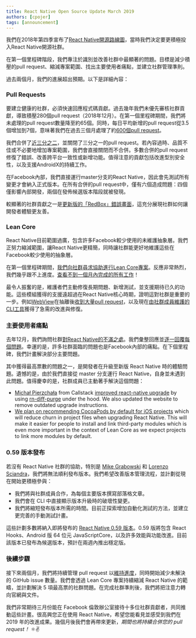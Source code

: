 ```yaml
---
title: React Native Open Source Update March 2019
authors: [cpojer]
tags: [announcement]
---
```


我們在2018年第四季宣布了[React Native開源路線圖](/blog/2018/11/01/oss-roadmap)，當時我們決定要更積極投入React Native開源社群。

在第一個里程碑階段，我們專注於識別並改善社群中最顯著的問題。目標是減少積壓的pull request、縮減專案範圍、找出主要使用者痛點，並建立社群管理準則。

過去兩個月，我們的進展超出預期。以下是詳細內容：

### Pull Requests

要建立健康的社群，必須快速回應程式碼貢獻。過去幾年我們未優先審核社群貢獻，導致積壓280個pull request（2018年12月）。在第一個里程碑期間，我們將未處理的pull request數量降至約65個。同時，每日平均新增的pull request從3.5個增加到7個，意味著我們在過去三個月處理了約[600個pull request](https://github.com/facebook/react-native/pulls?page=24&q=is%3Apr+closed%3A%3E2018-12-01&utf8=%E2%9C%93)。

我們合併了[近三分之二](https://github.com/facebook/react-native/pulls?utf8=%E2%9C%93&q=is%3Apr+closed%3A%3E2018-12-01+label%3A%22Merged%22+)，並關閉了三分之一的pull request。若內容過時、品質不佳或不必要地增加專案範圍，我們會直接關閉而不合併。多數合併的pull request修復了錯誤、改善跨平台一致性或新增功能。值得注意的貢獻包括改進型別安全性，以及支援AndroidX的持續工作。

在Facebook內部，我們直接運行master分支的React Native，因此會先測試所有變更才會納入正式版本。在所有合併的pull request中，僅有六個造成問題：四個僅影響內部開發，兩個在發佈候選版本階段就被發現。

較顯著的社群貢獻之一是[更新版的「RedBox」錯誤畫面](https://github.com/facebook/react-native/pull/22242)，這充分展現社群如何讓開發者體驗更友善。

### Lean Core

React Native目前範圍過廣，包含許多Facebook較少使用的未維護抽象層。我們正努力縮減範圍，讓React Native更精簡，同時讓社群能更好地維護這些在Facebook較少使用的抽象層。

在第一個里程碑期間，[我們向社群尋求協助進行Lean Core專案](https://twitter.com/reactnative/status/1093171521114247171)。反應非常熱烈，我們幾乎跟不上進度。[查看不到一個月內完成的所有工作](https://github.com/facebook/react-native/issues/23313)！

最令人振奮的是，維護者們主動修復長期問題、新增測試，並支援期待已久的功能。這些模組獲得的支援遠超過在React Native核心時期，證明這對社群是重要的一步。例如[WebView](https://github.com/react-native-community/react-native-webview)在抽離後[收到大量pull request](https://twitter.com/titozzz/status/1101283928026034176)，以及現在[由社群成員維護的CLI工具](https://blog.callstack.io/the-react-native-cli-has-a-new-home-79b63838f0e6)獲得了急需的改進與修復。

### 主要使用者痛點

去年12月，我們詢問社群[對React Native的不滿之處](https://github.com/react-native-community/discussions-and-proposals/issues/64)。我們彙整回應並[逐一回覆每個問題](https://github.com/react-native-community/discussions-and-proposals/issues/104)。幸運的是，許多社群面臨的問題也是Facebook內部的痛點。在下個里程碑，我們計畫解決部分主要問題。

其中獲得最高票數的問題之一，是開發者在升級至新版 React Native 時的體驗問題。遺憾的是，由於我們直接從 master 分支運行 React Native，自身並未遇到此問題。值得慶幸的是，社群成員已主動著手解決這個問題：

- [Michał Pierzchała](https://github.com/thymikee) from Callstack [improved react-native upgrade](https://github.com/react-native-community/react-native-cli/pull/176/files) by using [rn-diff-purge](https://github.com/react-native-community/rn-diff-purge) under the hood. We also updated the website to remove outdated upgrade instructions.
- [We plan on recommending CocoaPods by default for iOS projects](https://github.com/facebook/react-native/pull/23563) which will reduce churn in project files when upgrading React Native. This will make it easier for people to install and link third-party modules which is even more important in the context of Lean Core as we expect projects to link more modules by default.

### 0.59 版本發布

若沒有 React Native 社群的協助，特別是 [Mike Grabowski](https://github.com/grabbou) 和 [Lorenzo Sciandra](https://github.com/kelset)，我們將無法順利發布版本。我們希望改善版本管理流程，並計劃從現在開始更積極參與：

- 我們將與社群成員合作，為每個主要版本撰寫部落格文章。
- 我們會在 CLI 中直接顯示版本升級時的破壞性變更。
- 我們將縮短發布版本所需的時間。目前正探索增加自動化測試的方法，並建立更完善的手動測試計畫。

這些計劃多數將納入即將發布的 [React Native 0.59 版本](https://github.com/facebook/react-native/releases/tag/v0.59.0-rc.3)。0.59 版將包含 React Hooks、Android 版 64 位元 JavaScriptCore，以及許多效能與功能改進。目前該版本已發布為候選版本，預計在兩週內推出穩定版。

### 後續步驟

接下來兩個月，我們將持續管理 pull request 以[維持進度](https://k03lwm00zo.codesandbox.io/)，同時開始減少未解決的 GitHub issue 數量。我們會透過 Lean Core 專案持續縮減 React Native 的範疇，並計劃解決 5 項最高票的社群問題。在完成社群準則後，我們將把注意力轉向官網與文件。

我們非常期待三月份能在 Facebook 倫敦辦公室接待十多位社群貢獻者，共同推動這些計畫。很高興您正在使用 React Native，希望您能看見並感受到我們在 2019 年的改進成果。幾個月後我們會再帶來更新，*期間也將持續合併您的 pull request！* ⚛️✌️